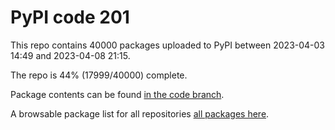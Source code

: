 # PyPI code 201

This repo contains 40000 packages uploaded to PyPI between 
2023-04-03 14:49 and 2023-04-08 21:15.

The repo is 44% (17999/40000) complete.

Package contents can be found [in the code branch](https://github.com/pypi-data/pypi-mirror-201/tree/code/packages).

A browsable package list for all repositories [all packages here](https://pypi-data.github.io/website/repositories/pypi-mirror-201).


